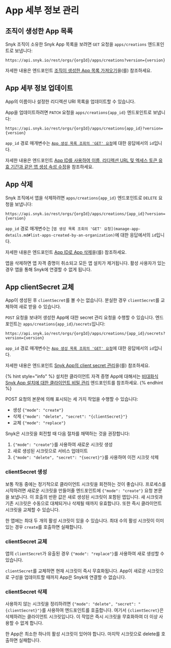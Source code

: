 # App 세부 정보 관리

## 조직이 생성한 App 목록

Snyk 조직이 소유한 Snyk App 목록을 보려면 `GET` 요청을 `apps/creations` 엔드포인트로 보냅니다:

`https://api.snyk.io/rest/orgs/{orgId}/apps/creations?version={version}`

자세한 내용은 엔드포인트 [조직이 생성한 App 목록 가져오기](../reference/apps.md#orgs-org_id-apps-1)을(를) 참조하세요.

## App 세부 정보 업데이트

App의 이름이나 설정한 리디렉션 URI 목록을 업데이트할 수 있습니다.

App을 업데이트하려면 `PATCH` 요청을 `apps/creations{app_id}` 엔드포인트로 보냅니다:

`https://api.snyk.io/rest/orgs/{orgId}/apps/creations{app_id}?version={version}`

`app_id` 경로 매개변수는 [`App 생성 목록 조회의 'GET' 요청`](manage-app-details.md)에 대한 응답에서의 `id`입니다.

자세한 내용은 엔드포인트 [App ID를 사용하여 이름, 리디렉션 URL 및 엑세스 토큰 유효 기간과 같은 앱 생성 속성 수정](../reference/apps.md#orgs-org_id-apps-creations-app_id)을 참조하세요.

## App 삭제

Snyk 조직에서 앱을 삭제하려면 `apps/creations{app_id}` 엔드포인트로 `DELETE` 요청을 보냅니다:

`https://api.snyk.io/rest/orgs/{orgId}/apps/creations/{app_id}?version={version}`

`app_id` 경로 매개변수는 \[`앱 생성 목록 조회의 'GET' 요청](manage-app-details.md#list-apps-created-by-an-organization)`에 대한 응답에서의 `id`입니다.

자세한 내용은 엔드포인트 [App ID로 App 삭제](../reference/apps.md#orgs-org_id-apps-client_id-2)을(를) 참조하세요.

앱을 삭제하면 앱 자격 증명이 취소되고 모든 앱 설치가 제거됩니다. 활성 사용자가 있는 경우 앱을 통해 Snyk에 연결할 수 없게 됩니다.

## App clientSecret 교체

App이 생성된 후 `clientSecret`를 볼 수는 없습니다. 분실한 경우 `clientSecret`를 교체하여 새로 받을 수 있습니다.

`POST` 요청을 보내어 생성한 App에 대한 secret 관리 요청을 수행할 수 있습니다. 엔드포인트는 `apps/creations{app_id}/secrets`입니다:

`https://api.snyk.io/rest/orgs/{orgId}/apps/creations/{app_id}/secrets?version={version}`

`app_id` 경로 매개변수는 [`App 생성 목록 조회의 'GET' 요청`](manage-app-details.md)에 대한 응답에서의 `id`입니다.

자세한 내용은 엔드포인트 [Snyk App의 client secret 관리](../reference/apps.md#orgs-org_id-apps-creations-app_id-secrets)을(를) 참조하세요.

{% hint style="info" %}
설치한 클라이언트 자격 증명 App에 대해서는 [비대화식 Snyk App 설치에 대한 클라이언트 비밀 관리](../reference/apps.md#groups-group_id-apps-installs-install_id-secrets) 엔드포인트를 참조하세요.
{% endhint %}

POST 요청의 본문에 의해 표시되는 세 가지 작업을 수행할 수 있습니다:

* 생성 `{"mode": "create"}`
* 삭제 `{"mode": "delete", "secret": "{clientSecret}"}`
* 교체 `{"mode": "replace"}`

Snyk은 시크릿을 회전할 때 다음 절차를 채택하는 것을 권장합니다:

1. `{"mode": "create"}`를 사용하여 새로운 시크릿 생성
2. 새로 생성된 시크릿으로 서비스 업데이트
3. `{"mode": "delete", "secret": "{secret}"}`를 사용하여 이전 시크릿 삭제

### clientSecret 생성

보통 작동 중에는 정기적으로 클라이언트 시크릿을 회전하는 것이 좋습니다. 프로세스를 시작하려면 새로운 시크릿을 만들어줄 엔드포인트에 `{"mode": "create"}` 요청 본문을 보냅니다. 이 호출의 반환 값은 새로 생성된 시크릿이 포함된 앱입니다. 새 시크릿과 기존 시크릿은 수동으로 대체되거나 삭제될 때까지 유효합니다. 또한 즉시 클라이언트 시크릿을 교체할 수 있습니다.

한 앱에는 최대 두 개의 활성 시크릿이 있을 수 있습니다. 최대 수의 활성 시크릿이 이미 있는 경우 `create`를 호출하면 실패합니다.

### clientSecret 교체

앱의 `clientSecret`가 유출된 경우 `{"mode": "replace"}`를 사용하여 새로 생성할 수 있습니다.

`clientSecret`를 교체하면 현재 시크릿이 즉시 무효화됩니다. App이 새로운 시크릿으로 구성을 업데이트할 때까지 App은 Snyk에 연결할 수 없습니다.

### clientSecret 삭제

사용하지 않는 시크릿을 정리하려면 `{"mode": "delete", "secret": "{clientSecret}"}`를 사용하여 엔드포인트를 호출합니다. 여기서 `{clientSecret}`은 삭제하려는 클라이언트 시크릿입니다. 이 작업은 즉시 시크릿을 무효화하여 더 이상 사용할 수 없게 합니다.

한 App은 최소한 하나의 활성 시크릿이 있어야 합니다. 마지막 시크릿으로 delete를 호출하면 실패합니다.
